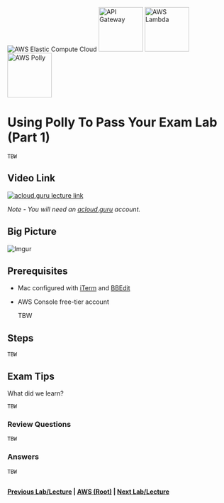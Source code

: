 ![AWS Elastic Compute Cloud](https://i.imgur.com/9awJmtb.png) <img src="https://i.imgur.com/7MCFLgi.png" height="100" title="API Gateway" /> <img src="https://i.imgur.com/Zjwx7ca.png" height="100" title="AWS Lambda" />
  <img src="https://i.imgur.com/nu0DYWn.png" height="100" title="AWS Polly" />


Using Polly To Pass Your Exam Lab (Part 1)
======

    TBW


## Video Link

[![acloud.guru lecture link](https://i.imgur.com/xkCy5Ve.png)](https://acloud.guru/course/aws-certified-solutions-architect-associate/learn/ec2/dbb8603d-1ccf-0bda-f1d3-46d1a92718c3/watch)

*Note - You will need an [acloud.guru](acloud.guru) account.*


## Big Picture

![Imgur](https://i.imgur.com/iJJnnrb.png)


## Prerequisites

*   Mac configured with [iTerm](https://iterm2.com/) and [BBEdit](http://www.barebones.com/products/bbedit/)
*   AWS Console free-tier account
     

      TBW
    

## Steps

    TBW

## Exam Tips

What did we learn? 

    TBW
    

### Review Questions

    TBW

### Answers

    TBW


##

**[Previous Lab/Lecture](ec2-serverless-webpage-lab.md) | [AWS (Root)](../readme.adoc) | [Next Lab/Lecture](ec2-using-polly-lab-pt1.md)** 
